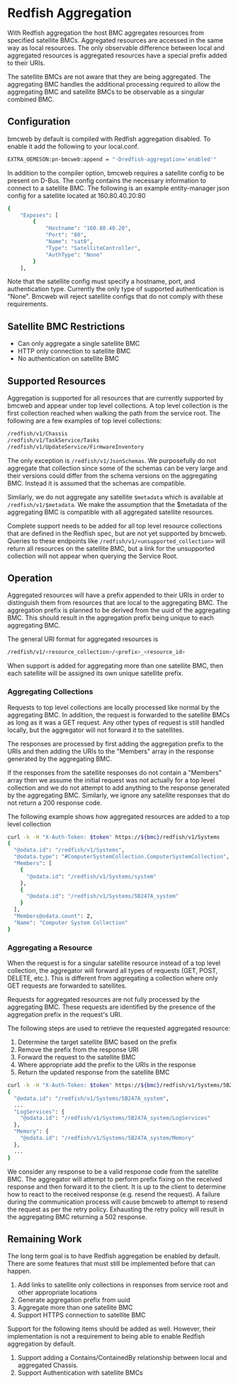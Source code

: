 # Redfish Aggregation

With Redfish aggregation the host BMC aggregates resources from specified
satellite BMCs. Aggregated resources are accessed in the same way as local
resources. The only observable difference between local and aggregated resources
is aggregated resources have a special prefix added to their URIs.

The satellite BMCs are not aware that they are being aggregated. The aggregating
BMC handles the additional processing required to allow the aggregating BMC and
satellite BMCs to be observable as a singular combined BMC.

## Configuration

bmcweb by default is compiled with Redfish aggregation disabled. To enable it
add the following to your local.conf.

```bash
EXTRA_OEMESON:pn-bmcweb:append = "-Dredfish-aggregation='enabled'"
```

In addition to the compiler option, bmcweb requires a satellite config to be
present on D-Bus. The config contains the necessary information to connect to a
satellite BMC. The following is an example entity-manager json config for a
satellite located at 160.80.40.20:80

```bash
{
    "Exposes": [
        {
            "Hostname": "160.80.40.20",
            "Port": "80",
            "Name": "sat0",
            "Type": "SatelliteController",
            "AuthType": "None"
        }
    ],
```

Note that the satellite config must specify a hostname, port, and authentication
type. Currently the only type of supported authentication is "None". Bmcweb will
reject satellite configs that do not comply with these requirements.

## Satellite BMC Restrictions

- Can only aggregate a single satellite BMC
- HTTP only connection to satellite BMC
- No authentication on satellite BMC

## Supported Resources

Aggregation is supported for all resources that are currently supported by
bmcweb and appear under top level collections. A top level collection is the
first collection reached when walking the path from the service root. The
following are a few examples of top level collections:

```bash
/redfish/v1/Chassis
/redfish/v1/TaskService/Tasks
/redfish/v1/UpdateService/FirmwareInventory

```

The only exception is `/redfish/v1/JsonSchemas`. We purposefully do not
aggregate that collection since some of the schemas can be very large and their
versions could differ from the schema versions on the aggregating BMC. Instead
it is assumed that the schemas are compatible.

Similarly, we do not aggregate any satellite `$metadata` which is available at
`/redfish/v1/$metadata`. We make the assumption that the $metadata of the
aggregating BMC is compatible with all aggregated satellite resources.

Complete support needs to be added for all top level resource collections that
are defined in the Redfish spec, but are not yet supported by bmcweb. Queries to
these endpoints like `/redfish/v1/<unsupported_collection>` will return all
resources on the satellite BMC, but a link for the unsupported collection will
not appear when querying the Service Root.

## Operation

Aggregated resources will have a prefix appended to their URIs in order to
distinguish them from resources that are local to the aggregating BMC. The
aggregation prefix is planned to be derived from the uuid of the aggregating
BMC. This should result in the aggregation prefix being unique to each
aggregating BMC.

The general URI format for aggregated resources is

```bash
/redfish/v1/<resource_collection>/<prefix>_<resource_id>
```

When support is added for aggregating more than one satellite BMC, then each
satellite will be assigned its own unique satellite prefix.

### Aggregating Collections

Requests to top level collections are locally processed like normal by the
aggregating BMC. In addition, the request is forwarded to the satellite BMCs as
long as it was a GET request. Any other types of request is still handled
locally, but the aggregator will not forward it to the satellites.

The responses are processed by first adding the aggregation prefix to the URIs
and then adding the URIs to the "Members" array in the response generated by the
aggregating BMC.

If the responses from the satellite responses do not contain a "Members" array
then we assume the initial request was not actually for a top level collection
and we do not attempt to add anything to the response generated by the
aggregating BMC. Similarly, we ignore any satellite responses that do not return
a 200 response code.

The following example shows how aggregated resources are added to a top level
collection

```bash
curl -k -H "X-Auth-Token: $token" https://${bmc}/redfish/v1/Systems
{
  "@odata.id": "/redfish/v1/Systems",
  "@odata.type": "#ComputerSystemCollection.ComputerSystemCollection",
  "Members": [
    {
      "@odata.id": "/redfish/v1/Systems/system"
    },
    {
      "@odata.id": "/redfish/v1/Systems/5B247A_system"
    }
  ],
  "Members@odata.count": 2,
  "Name": "Computer System Collection"
}
```

### Aggregating a Resource

When the request is for a singular satellite resource instead of a top level
collection, the aggregator will forward all types of requests (GET, POST,
DELETE, etc.). This is different from aggregating a collection where only GET
requests are forwarded to satellites.

Requests for aggregated resources are not fully processed by the aggregating
BMC. These requests are identified by the presence of the aggregation prefix in
the request's URI.

The following steps are used to retrieve the requested aggregated resource:

1. Determine the target satellite BMC based on the prefix
2. Remove the prefix from the response URI
3. Forward the request to the satellite BMC
4. Where appropriate add the prefix to the URIs in the response
5. Return the updated response from the satellite BMC

```bash
curl -k -H "X-Auth-Token: $token" https://${bmc}/redfish/v1/Systems/5B247A_system
{
  "@odata.id": "/redfish/v1/Systems/5B247A_system",
  ...
  "LogServices": {
    "@odata.id": "/redfish/v1/Systems/5B247A_system/LogServices"
  },
  "Memory": {
    "@odata.id": "/redfish/v1/Systems/5B247A_system/Memory"
  },
  ...
}
```

We consider any response to be a valid response code from the satellite BMC. The
aggregator will attempt to perform prefix fixing on the received response and
then forward it to the client. It is up to the client to determine how to react
to the received response (e.g. resend the request). A failure during the
communication process will cause bmcweb to attempt to resend the request as per
the retry policy. Exhausting the retry policy will result in the aggregating BMC
returning a 502 response.

## Remaining Work

The long term goal is to have Redfish aggregation be enabled by default. There
are some features that must still be implemented before that can happen.

1. Add links to satellite only collections in responses from service root and
   other appropriate locations
2. Generate aggregation prefix from uuid
3. Aggregate more than one satellite BMC
4. Support HTTPS connection to satellite BMC

Support for the following items should be added as well. However, their
implementation is not a requirement to being able to enable Redfish aggregation
by default.

1. Support adding a Contains/ContainedBy relationship between local and
   aggregated Chassis.
2. Support Authentication with satellite BMCs
